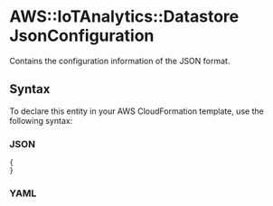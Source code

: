 # AWS::IoTAnalytics::Datastore JsonConfiguration<a name="aws-properties-iotanalytics-datastore-jsonconfiguration"></a>

Contains the configuration information of the JSON format\.

## Syntax<a name="aws-properties-iotanalytics-datastore-jsonconfiguration-syntax"></a>

To declare this entity in your AWS CloudFormation template, use the following syntax:

### JSON<a name="aws-properties-iotanalytics-datastore-jsonconfiguration-syntax.json"></a>

```
{
}
```

### YAML<a name="aws-properties-iotanalytics-datastore-jsonconfiguration-syntax.yaml"></a>

```
```